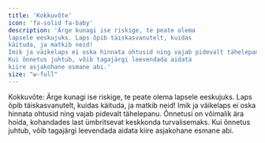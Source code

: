 ```yaml
---
title: 'Kokkuvõte'
icon: 'fa-solid fa-baby'
description: 'Ärge kunagi ise riskige, te peate olema
lapsele eeskujuks. Laps õpib täiskasvanutelt, kuidas
käituda, ja matkib neid!
Imik ja väikelaps ei oska hinnata ohtusid ning vajab pidevalt tähelepanu. Õnnetusi on võimalik ära hoida, kohandades last ümbritsevat keskkonda turvalisemaks.
Kui õnnetus juhtub, võib tagajärgi leevendada aidata
kiire asjakohane esmane abi.'
size: "w-full"
---
```


Kokkuvõte: Ärge kunagi ise riskige, te peate olema
lapsele eeskujuks. Laps õpib täiskasvanutelt, kuidas
käituda, ja matkib neid!
Imik ja väikelaps ei oska hinnata ohtusid ning vajab pidevalt tähelepanu. Õnnetusi on võimalik ära hoida, kohandades last ümbritsevat keskkonda turvalisemaks.
Kui õnnetus juhtub, võib tagajärgi leevendada aidata
kiire asjakohane esmane abi.